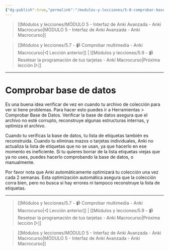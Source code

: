 ```yaml
---
{"dg-publish":true,"permalink":"/modulos-y-lecciones/5-8-comprobar-base-de-datos-anki-macrocurso/","noteIcon":""}
---
```



> [[Módulos y lecciones/MÓDULO 5 - Interfaz de Anki Avanzada - Anki Macrocurso\|MÓDULO 5 - Interfaz de Anki Avanzada - Anki Macrocurso]]

> [[Módulos y lecciones/5.7 - 📹 Comprobar multimedia - Anki Macrocurso\|◁ Lección anterior]] | [[Módulos y lecciones/5.9 - 📹 Resetear la programación de tus tarjetas  - Anki Macrocurso\|Próxima lección ▷]]

---


# Comprobar base de datos
Es una buena idea verificar de vez en cuando tu archivo de colección para ver si tiene problemas. Para hacer esto puedes ir a Herramientas > Comprobar Base de Datos. Verificar la base de datos asegura que el archivo no esté corrupto, reconstruye algunas estructuras internas, y optimiza el archivo.

Cuando tu verificas la base de datos, tu lista de etiquetas también es reconstruida. Cuando tu eliminas mazos o tarjetas individuales, Anki no actualiza la lista de etiquetas que no se usan, ya que hacerlo en ese momento es ineficiente. Si tu quieres borrar de la lista etiquetas viejas que ya no uses, puedes hacerlo comprobando la base de datos, o manualmente.

Por favor nota que Anki automáticamente optimizará tu colección una vez cada 2 semanas. Esta optimización automática asegura que la colección corra bien, pero no busca si hay errores ni tampoco reconstruye la lista de etiquetas.

---

> [[Módulos y lecciones/5.7 - 📹 Comprobar multimedia - Anki Macrocurso\|◁ Lección anterior]] | [[Módulos y lecciones/5.9 - 📹 Resetear la programación de tus tarjetas  - Anki Macrocurso\|Próxima lección ▷]]

> [[Módulos y lecciones/MÓDULO 5 - Interfaz de Anki Avanzada - Anki Macrocurso\|MÓDULO 5 - Interfaz de Anki Avanzada - Anki Macrocurso]]